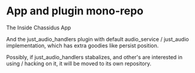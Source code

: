 # App and plugin mono-repo

The Inside Chassidus App

And the just_audio_handlers plugin with default audio_service / just_audio implementation, which has extra goodies like
persist position.

Possibly, if just_audio_handlers stabalizes, and other's are interested in using / hacking on it, it will be moved to its own
repository.